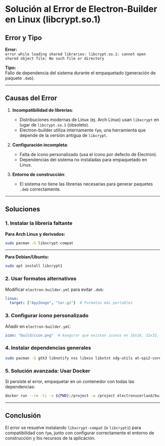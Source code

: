 # Solución al Error de Electron-Builder en Linux (libcrypt.so.1)

## **Error y Tipo**  
**Error:**  
`error while loading shared libraries: libcrypt.so.1: cannot open shared object file: No such file or directory`  

**Tipo:**  
Fallo de dependencia del sistema durante el empaquetado (generación de paquete `.deb`).

---

## **Causas del Error**  
1. **Incompatibilidad de librerías**:  
   - Distribuciones modernas de Linux (ej. Arch Linux) usan `libxcrypt` en lugar de `libcrypt.so.1` (obsoleto).  
   - Electron-builder utiliza internamente `fpm`, una herramienta que depende de la versión antigua de `libcrypt`.  

2. **Configuración incompleta**:  
   - Falta de ícono personalizado (usa el ícono por defecto de Electron).  
   - Dependencias del sistema no instaladas para empaquetado en Linux.  

3. **Entorno de construcción**:  
   - El sistema no tiene las librerías necesarias para generar paquetes `.deb` correctamente.  

---

## **Soluciones**  

### **1. Instalar la librería faltante**  
**Para Arch Linux y derivados:**  
```bash
sudo pacman -S libxcrypt-compat
```  

---

**Para Debian/Ubuntu:**
```bash
sudo apt install libcrypt1
```

### 2. Usar formatos alternativos
Modificar `electron-builder.yml` para evitar `.deb`:
```yaml
linux:
  target: ["AppImage", "tar.gz"]  # Formatos más portables
```

### 3. Configurar ícono personalizado
Añadir en `electron-builder.yml`:
```yaml
icon: "build/icon.png"  # Asegurar que existen íconos en 16x16, 32x32, ..., 512x512
```

### 4. Instalar dependencias generales
```bash
sudo pacman -S gtk3 libnotify nss libxss libxtst xdg-utils at-spi2-core libsecret
```

### 5. Solución avanzada: Usar Docker
Si persiste el error, empaquetar en un contenedor con todas las dependencias:
```bash
docker run --rm -ti -v ${PWD}:/project -w /project electronuserland/builder:wine npm run build
```

---

## Conclusión
El error se resuelve instalando `libxcrypt-compat` (o `libcrypt1`) para compatibilidad con `fpm`, junto con configurar correctamente el entorno de construcción y los recursos de la aplicación.
```

